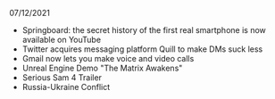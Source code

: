 07/12/2021

- Springboard: the secret history of the first real smartphone is now available on YouTube
- Twitter acquires messaging platform Quill to make DMs suck less
- Gmail now lets you make voice and video calls
- Unreal Engine Demo "The Matrix Awakens"
- Serious Sam 4 Trailer
- Russia-Ukraine Conflict
